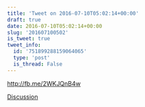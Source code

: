 ```yaml
---
title: 'Tweet on 2016-07-10T05:02:14+00:00'
draft: true
date: 2016-07-10T05:02:14+00:00
slug: '201607100502'
is_tweet: true
tweet_info:
  id: '751899288159064065'
  type: 'post'
  is_thread: False
---
```




<http://fb.me/2WKJQnB4w>

[Discussion](https://x.com/sytelus/status/751899288159064065)
